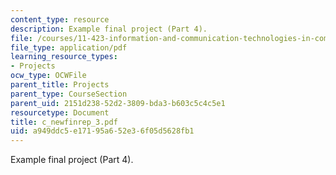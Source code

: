```yaml
---
content_type: resource
description: Example final project (Part 4).
file: /courses/11-423-information-and-communication-technologies-in-community-development-spring-2004/a949ddc5e17195a652e36f05d5628fb1_c_newfinrep_3.pdf
file_type: application/pdf
learning_resource_types:
- Projects
ocw_type: OCWFile
parent_title: Projects
parent_type: CourseSection
parent_uid: 2151d238-52d2-3809-bda3-b603c5c4c5e1
resourcetype: Document
title: c_newfinrep_3.pdf
uid: a949ddc5-e171-95a6-52e3-6f05d5628fb1
---
```

Example final project (Part 4).

